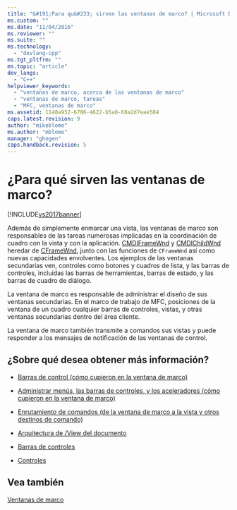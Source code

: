 ```yaml
---
title: "&#191;Para qu&#233; sirven las ventanas de marco? | Microsoft Docs"
ms.custom: ""
ms.date: "11/04/2016"
ms.reviewer: ""
ms.suite: ""
ms.technology: 
  - "devlang-cpp"
ms.tgt_pltfrm: ""
ms.topic: "article"
dev_langs: 
  - "C++"
helpviewer_keywords: 
  - "ventanas de marco, acerca de las ventanas de marco"
  - "ventanas de marco, tareas"
  - "MFC, ventanas de marco"
ms.assetid: 1148a952-6786-4622-b5a8-68a2d7eae584
caps.latest.revision: 9
author: "mikeblome"
ms.author: "mblome"
manager: "ghogen"
caps.handback.revision: 5
---
```

# &#191;Para qu&#233; sirven las ventanas de marco?
[!INCLUDE[vs2017banner](../assembler/inline/includes/vs2017banner.md)]

Además de simplemente enmarcar una vista, las ventanas de marco son responsables de las tareas numerosas implicadas en la coordinación de cuadro con la vista y con la aplicación.  [CMDIFrameWnd](../mfc/reference/cmdiframewnd-class.md) y [CMDIChildWnd](../mfc/reference/cmdichildwnd-class.md) heredar de [CFrameWnd](../mfc/reference/cframewnd-class.md), junto con las funciones de `CFrameWnd` así como nuevas capacidades envolventes.  Los ejemplos de las ventanas secundarias ven, controles como botones y cuadros de lista, y las barras de controles, incluidas las barras de herramientas, barras de estado, y las barras de cuadro de diálogo.  
  
 La ventana de marco es responsable de administrar el diseño de sus ventanas secundarias.  En el marco de trabajo de MFC, posiciones de la ventana de un cuadro cualquier barras de controles, vistas, y otras ventanas secundarias dentro del área cliente.  
  
 La ventana de marco también transmite a comandos sus vistas y puede responder a los mensajes de notificación de las ventanas de control.  
  
## ¿Sobre qué desea obtener más información?  
  
-   [Barras de control \(cómo cupieron en la ventana de marco\)](../mfc/control-bars.md)  
  
-   [Administrar menús, las barras de controles, y los aceleradores \(cómo cupieron en la ventana de marco\)](../mfc/managing-menus-control-bars-and-accelerators.md)  
  
-   [Enrutamiento de comandos \(de la ventana de marco a la vista y otros destinos de comando\)](../mfc/command-routing.md)  
  
-   [Arquitectura de \/View del documento](../mfc/document-view-architecture.md)  
  
-   [Barras de controles](../mfc/control-bars.md)  
  
-   [Controles](../mfc/controls-mfc.md)  
  
## Vea también  
 [Ventanas de marco](../mfc/frame-windows.md)